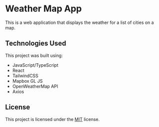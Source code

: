 # Weather Map App

This is a web application that displays the weather for a list of cities on a map.

## Technologies Used

This project was built using:

- JavaScript/TypeScript
- React
- TailwindCSS
- Mapbox GL JS
- OpenWeatherMap API
- Axios

## License

This project is licensed under the [MIT](https://choosealicense.com/licenses/mit/) license.
